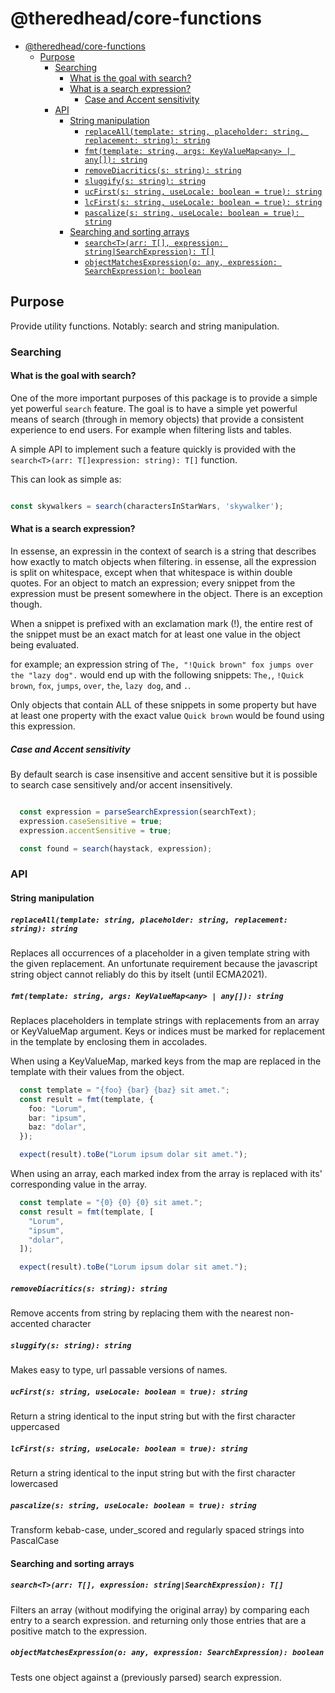 # @theredhead/core-functions

- [@theredhead/core-functions](#theredheadcore-functions)
  - [Purpose](#purpose)
    - [Searching](#searching)
      - [What is the goal with search?](#what-is-the-goal-with-search)
      - [What is a search expression?](#what-is-a-search-expression)
        - [Case and Accent sensitivity](#case-and-accent-sensitivity)
    - [API](#api)
      - [String manipulation](#string-manipulation)
        - [`replaceAll(template: string, placeholder: string, replacement: string): string`](#replacealltemplate-string-placeholder-string-replacement-string-string)
        - [`fmt(template: string, args: KeyValueMap<any> | any[]): string`](#fmttemplate-string-args-keyvaluemapany--any-string)
        - [`removeDiacritics(s: string): string`](#removediacriticss-string-string)
        - [`sluggify(s: string): string`](#sluggifys-string-string)
        - [`ucFirst(s: string, useLocale: boolean = true): string`](#ucfirsts-string-uselocale-boolean--true-string)
        - [`lcFirst(s: string, useLocale: boolean = true): string`](#lcfirsts-string-uselocale-boolean--true-string)
        - [`pascalize(s: string, useLocale: boolean = true): string`](#pascalizes-string-uselocale-boolean--true-string)
      - [Searching and sorting arrays](#searching-and-sorting-arrays)
        - [`search<T>(arr: T[], expression: string|SearchExpression): T[]`](#searchtarr-t-expression-stringsearchexpression-t)
        - [`objectMatchesExpression(o: any, expression: SearchExpression): boolean`](#objectmatchesexpressiono-any-expression-searchexpression-boolean)

## Purpose

Provide utility functions. Notably: search and string manipulation.

### Searching

#### What is the goal with search?

One of the more important purposes of this package is to provide a simple yet powerful `search` feature. The goal is to have a simple yet powerful means of search (through in memory objects) that provide a consistent experience to end users. For example when filtering lists and tables.

A simple API to implement such a feature quickly is provided with the `search<T>(arr: T[]expression: string): T[]` function.

This can look as simple as:

```typescript

const skywalkers = search(charactersInStarWars, 'skywalker');

```

#### What is a search expression?

In essense, an expressin in the context of search is a string that describes how exactly to match objects when filtering. in essense, all the expression is split on whitespace, except when that whitespace is within double quotes. For an object to match an expression; every snippet from the expression must be present somewhere in the object. There is an exception though.

When a snippet is prefixed with an exclamation mark (!), the entire rest of the snippet must be an exact match for at least one value in the object being evaluated.

for example; an expression string of `The, "!Quick brown" fox jumps over the "lazy dog".` would end up with the following snippets: `The,`, `!Quick brown`, `fox`, `jumps`, `over`, `the`, `lazy dog`, and `.`.

Only objects that contain ALL of these snippets in some property but have at least one property with the exact value `Quick brown` would be found using this expression.

##### Case and Accent sensitivity

By default search is case insensitive and accent sensitive but it is possible to search case sensitively and/or accent insensitively.

```typescript

  const expression = parseSearchExpression(searchText);
  expression.caseSensitive = true;
  expression.accentSensitive = true;

  const found = search(haystack, expression);

```

### API

#### String manipulation

##### `replaceAll(template: string, placeholder: string, replacement: string): string`

Replaces all occurrences of a placeholder in a given template string with the given replacement. An unfortunate requirement because the javascript string object cannot reliably do this by itselt (until ECMA2021).

##### `fmt(template: string, args: KeyValueMap<any> | any[]): string`

Replaces placeholders in template strings with replacements from an array or KeyValueMap argument. Keys or indices must be marked for replacement in the template by enclosing them in accolades.

When using a KeyValueMap, marked keys from the map are replaced in the template with their values from the object.

```typescript
  const template = "{foo} {bar} {baz} sit amet.";
  const result = fmt(template, {
    foo: "Lorum",
    bar: "ipsum",
    baz: "dolar",
  });

  expect(result).toBe("Lorum ipsum dolar sit amet.");
```

When using an array, each marked index from the array is replaced with its' corresponding value in the array.

```typescript
  const template = "{0} {0} {0} sit amet.";
  const result = fmt(template, [
    "Lorum",
    "ipsum",
    "dolar",
  ]);

  expect(result).toBe("Lorum ipsum dolar sit amet.");
```

##### `removeDiacritics(s: string): string`

Remove accents from string by replacing them with the nearest non-accented character

##### `sluggify(s: string): string`

Makes easy to type, url passable versions of names.

##### `ucFirst(s: string, useLocale: boolean = true): string`

Return a string identical to the input string but with the first character uppercased

##### `lcFirst(s: string, useLocale: boolean = true): string`

Return a string identical to the input string but with the first character lowercased

##### `pascalize(s: string, useLocale: boolean = true): string`

Transform kebab-case, under_scored and regularly spaced strings into PascalCase

#### Searching and sorting arrays

##### `search<T>(arr: T[], expression: string|SearchExpression): T[]`

Filters an array (without modifying the original array) by comparing each entry to a search expression. and returning only those entries that are a positive match to the expression.

##### `objectMatchesExpression(o: any, expression: SearchExpression): boolean`

Tests one object against a (previously parsed) search expression.
